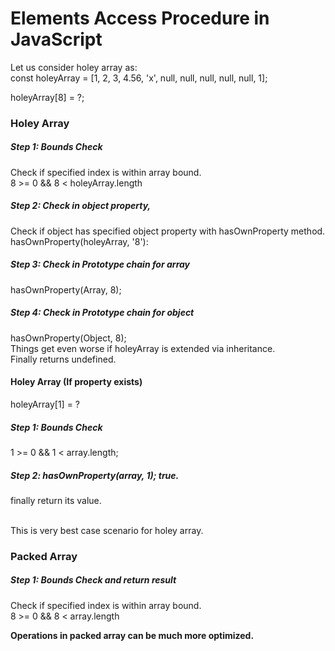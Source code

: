 # Elements Access Procedure in JavaScript
Let us consider holey array as: <br />
const holeyArray = [1, 2, 3, 4.56, 'x', null, null, null, null, null, 1];

holeyArray[8] = ?;

### Holey Array
##### Step 1: Bounds Check
Check if specified index is within array bound.
<br /> 8 >= 0 && 8 < holeyArray.length

##### Step 2: Check in object property,
Check if object has specified object property with hasOwnProperty method.
<br /> hasOwnProperty(holeyArray, '8'):

##### Step 3: Check in Prototype chain for array
hasOwnProperty(Array, 8);

##### Step 4: Check in Prototype chain for object
hasOwnProperty(Object, 8);
<br /> Things get even worse if holeyArray is extended via inheritance.
<br /> Finally returns undefined.

#### Holey Array (If property exists)
holeyArray[1] = ? 

##### Step 1: Bounds Check 
1 >= 0 && 1 < array.length; 

##### Step 2: hasOwnProperty(array, 1); true.
finally return its value.

<br /> This is very best case scenario for holey array.
 
### Packed Array
##### Step 1: Bounds Check and return result
Check if specified index is within array bound.
<br /> 8 >= 0 && 8 < array.length 

<b>Operations in packed array can be much more optimized.</b>
